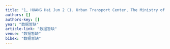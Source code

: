 ```yaml
---
title: "1, HUANG Hai Jun 2 (1. Urban Transport Center, The Ministry of Construction, Beijing 100037; 2. School of Management, Beijing University of Aeronautics and Astronautics …"
authors: []
authors-key: []
year: "数据暂缺"
article-link: "数据暂缺"
venue: "数据暂缺"
bibex: "数据暂缺"
---
```

